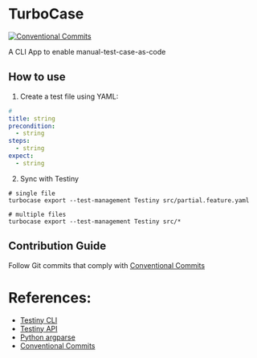# TurboCase
[![Conventional Commits](https://img.shields.io/badge/Conventional%20Commits-1.0.0-%23FE5196?logo=conventionalcommits&logoColor=white)](https://conventionalcommits.org)

A CLI App to enable manual-test-case-as-code

## How to use

1. Create a test file using YAML:

```yaml
#
title: string
precondition:
  - string
steps:
  - string
expect:
  - string
```

2. Sync with Testiny

```shell
# single file
turbocase export --test-management Testiny src/partial.feature.yaml

# multiple files
turbocase export --test-management Testiny src/*
```

## Contribution Guide

Follow Git commits that comply with [Conventional Commits](https://github.com/conventional-changelog/commitlint/tree/master/%40commitlint/config-conventional)

# References:

- [Testiny CLI](https://www.testiny.io/docs/automation/reference/)
- [Testiny API](https://www.testiny.io/docs/rest-api/testiny-api/)
- [Python argparse](https://docs.python.org/3/library/argparse.html)
- [Conventional Commits](https://www.conventionalcommits.org/en/v1.0.0/)
